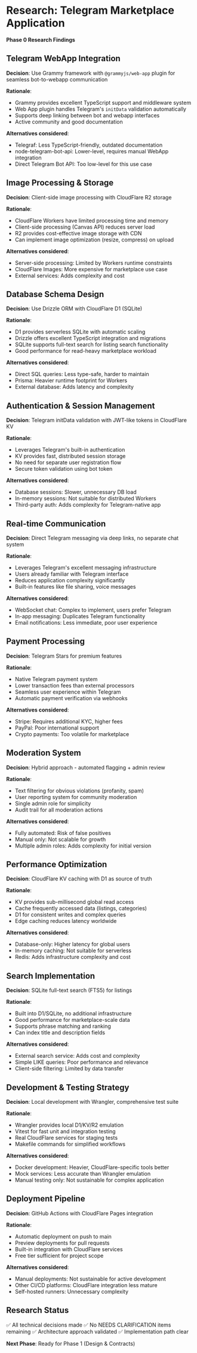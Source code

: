 # Research: Telegram Marketplace Application

**Phase 0 Research Findings**

## Telegram WebApp Integration

**Decision**: Use Grammy framework with `@grammyjs/web-app` plugin for seamless bot-to-webapp communication

**Rationale**:

- Grammy provides excellent TypeScript support and middleware system
- Web App plugin handles Telegram's `initData` validation automatically
- Supports deep linking between bot and webapp interfaces
- Active community and good documentation

**Alternatives considered**:

- Telegraf: Less TypeScript-friendly, outdated documentation
- node-telegram-bot-api: Lower-level, requires manual WebApp integration
- Direct Telegram Bot API: Too low-level for this use case

## Image Processing & Storage

**Decision**: Client-side image processing with CloudFlare R2 storage

**Rationale**:

- CloudFlare Workers have limited processing time and memory
- Client-side processing (Canvas API) reduces server load
- R2 provides cost-effective image storage with CDN
- Can implement image optimization (resize, compress) on upload

**Alternatives considered**:

- Server-side processing: Limited by Workers runtime constraints
- CloudFlare Images: More expensive for marketplace use case
- External services: Adds complexity and cost

## Database Schema Design

**Decision**: Use Drizzle ORM with CloudFlare D1 (SQLite)

**Rationale**:

- D1 provides serverless SQLite with automatic scaling
- Drizzle offers excellent TypeScript integration and migrations
- SQLite supports full-text search for listing search functionality
- Good performance for read-heavy marketplace workload

**Alternatives considered**:

- Direct SQL queries: Less type-safe, harder to maintain
- Prisma: Heavier runtime footprint for Workers
- External database: Adds latency and complexity

## Authentication & Session Management

**Decision**: Telegram initData validation with JWT-like tokens in CloudFlare KV

**Rationale**:

- Leverages Telegram's built-in authentication
- KV provides fast, distributed session storage
- No need for separate user registration flow
- Secure token validation using bot token

**Alternatives considered**:

- Database sessions: Slower, unnecessary DB load
- In-memory sessions: Not suitable for distributed Workers
- Third-party auth: Adds complexity for Telegram-native app

## Real-time Communication

**Decision**: Direct Telegram messaging via deep links, no separate chat system

**Rationale**:

- Leverages Telegram's excellent messaging infrastructure
- Users already familiar with Telegram interface
- Reduces application complexity significantly
- Built-in features like file sharing, voice messages

**Alternatives considered**:

- WebSocket chat: Complex to implement, users prefer Telegram
- In-app messaging: Duplicates Telegram functionality
- Email notifications: Less immediate, poor user experience

## Payment Processing

**Decision**: Telegram Stars for premium features

**Rationale**:

- Native Telegram payment system
- Lower transaction fees than external processors
- Seamless user experience within Telegram
- Automatic payment verification via webhooks

**Alternatives considered**:

- Stripe: Requires additional KYC, higher fees
- PayPal: Poor international support
- Crypto payments: Too volatile for marketplace

## Moderation System

**Decision**: Hybrid approach - automated flagging + admin review

**Rationale**:

- Text filtering for obvious violations (profanity, spam)
- User reporting system for community moderation
- Single admin role for simplicity
- Audit trail for all moderation actions

**Alternatives considered**:

- Fully automated: Risk of false positives
- Manual only: Not scalable for growth
- Multiple admin roles: Adds complexity for initial version

## Performance Optimization

**Decision**: CloudFlare KV caching with D1 as source of truth

**Rationale**:

- KV provides sub-millisecond global read access
- Cache frequently accessed data (listings, categories)
- D1 for consistent writes and complex queries
- Edge caching reduces latency worldwide

**Alternatives considered**:

- Database-only: Higher latency for global users
- In-memory caching: Not suitable for serverless
- Redis: Adds infrastructure complexity and cost

## Search Implementation

**Decision**: SQLite full-text search (FTS5) for listings

**Rationale**:

- Built into D1/SQLite, no additional infrastructure
- Good performance for marketplace-scale data
- Supports phrase matching and ranking
- Can index title and description fields

**Alternatives considered**:

- External search service: Adds cost and complexity
- Simple LIKE queries: Poor performance and relevance
- Client-side filtering: Limited by data transfer

## Development & Testing Strategy

**Decision**: Local development with Wrangler, comprehensive test suite

**Rationale**:

- Wrangler provides local D1/KV/R2 emulation
- Vitest for fast unit and integration testing
- Real CloudFlare services for staging tests
- Makefile commands for simplified workflows

**Alternatives considered**:

- Docker development: Heavier, CloudFlare-specific tools better
- Mock services: Less accurate than Wrangler emulation
- Manual testing only: Not sustainable for complex application

## Deployment Pipeline

**Decision**: GitHub Actions with CloudFlare Pages integration

**Rationale**:

- Automatic deployment on push to main
- Preview deployments for pull requests
- Built-in integration with CloudFlare services
- Free tier sufficient for project scope

**Alternatives considered**:

- Manual deployments: Not sustainable for active development
- Other CI/CD platforms: CloudFlare integration less mature
- Self-hosted runners: Unnecessary complexity

## Research Status

✅ All technical decisions made
✅ No NEEDS CLARIFICATION items remaining
✅ Architecture approach validated
✅ Implementation path clear

**Next Phase**: Ready for Phase 1 (Design & Contracts)
